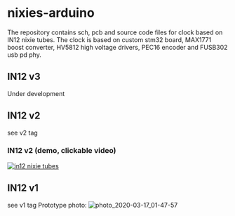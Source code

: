 # nixies-arduino
The repository contains sch, pcb and source code files for clock based on
IN12 nixie tubes.
The clock is based on custom stm32 board, MAX1771 boost converter, HV5812 high
voltage drivers, PEC16 encoder and FUSB302 usb pd phy.

## IN12 v3
Under development

## IN12 v2
see v2 tag
### IN12 v2 (demo, clickable video)
[![in12 nixie tubes](http://img.youtube.com/vi/4i1YHq5AIks/sd2.jpg)](http://www.youtube.com/watch?v=4i1YHq5AIks)

## IN12 v1
see v1 tag
Prototype photo:
![photo_2020-03-17_01-47-57](https://user-images.githubusercontent.com/36693675/76806087-8e46b800-67f1-11ea-8e3b-9800b658b4b0.jpg)
